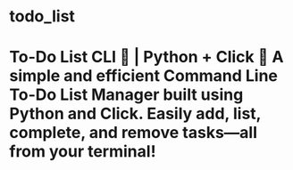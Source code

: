 # todo_list
# To-Do List CLI 📝 | Python + Click  🚀 A simple and efficient Command Line To-Do List Manager built using Python and Click. Easily add, list, complete, and remove tasks—all from your terminal!
